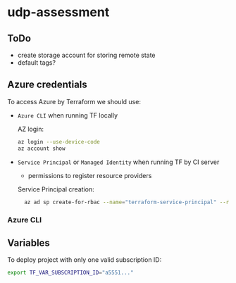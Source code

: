 # udp-assessment

## ToDo

- create storage account for storing remote state
- default tags?

## Azure credentials

To access Azure by Terraform we should use:

- `Azure CLI` when running TF locally

    AZ login:

    ```sh
    az login --use-device-code
    az account show
    ```

- `Service Principal` or `Managed Identity` when running TF by CI server
  - permissions to register resource providers

  Service Principal creation:

  ```sh
    az ad sp create-for-rbac --name="terraform-service-principal" --role="Contributor" --scopes="/subscriptions/<SUBSCRIPTION_ID>"
  ```

### Azure CLI



## Variables

To deploy project with only one valid subscription ID:

```sh
export TF_VAR_SUBSCRIPTION_ID="a5551..."
```
